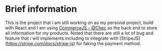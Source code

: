 # Brief information
This is the project that i am still working on as my personal project, build with React and I am using [CommerceJS - @Chec](https://github.com/chec/commerce.js)
 as the back end to store all information for my products. Noted that there are still a lot of bug and feature that i will implements including to integrate with [StripeJS] (https://stripe.com/docs/stripe-js) for faking the payment method.

